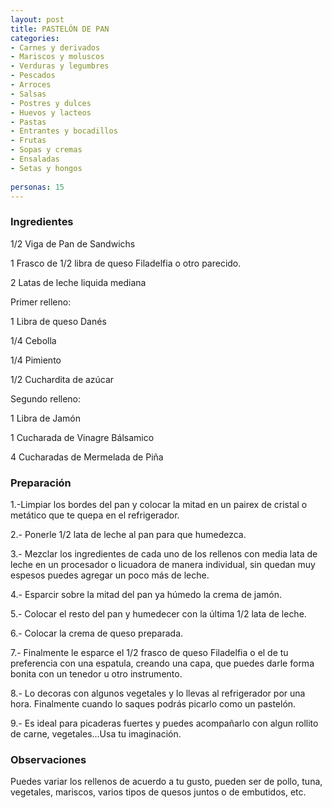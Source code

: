 ```yaml
---
layout: post
title: PASTELÓN DE PAN
categories:
- Carnes y derivados
- Mariscos y moluscos
- Verduras y legumbres
- Pescados
- Arroces
- Salsas
- Postres y dulces
- Huevos y lacteos
- Pastas
- Entrantes y bocadillos
- Frutas
- Sopas y cremas
- Ensaladas
- Setas y hongos
 
personas: 15 
---
```

<h3>Ingredientes</h3>
1/2 Viga de Pan de Sandwichs

1 Frasco de 1/2 libra de queso Filadelfia o otro parecido.

2 Latas de leche liquida mediana

Primer relleno:

1 Libra de queso Danés

1/4 Cebolla

1/4 Pimiento

1/2 Cuchardita de azúcar

Segundo relleno:

1 Libra de Jamón

1 Cucharada de Vinagre Bálsamico

4 Cucharadas de Mermelada de Piña

<h3>Preparación</h3>
1.-Limpiar los bordes del pan y colocar la mitad en un pairex de cristal o metático que te quepa en el refrigerador.

2.- Ponerle 1/2 lata de leche al pan para que humedezca.

3.- Mezclar los ingredientes de cada uno de los rellenos con media lata de leche en un procesador o licuadora de manera individual, sin quedan muy espesos puedes agregar un poco más de leche.

4.- Esparcir sobre la mitad del pan ya húmedo la crema de jamón.

5.- Colocar el resto del pan y humedecer con la última 1/2 lata de leche.

6.- Colocar la crema de queso preparada.

7.- Finalmente le esparce el 1/2 frasco de queso Filadelfia o el de tu preferencia con una espatula, creando una capa, que puedes darle forma bonita con un tenedor u otro instrumento.

8.- Lo decoras con algunos vegetales y lo llevas al refrigerador por una hora. Finalmente cuando lo saques podrás picarlo como un pastelón.

9.- Es ideal para picaderas fuertes y puedes acompañarlo con algun rollito de carne, vegetales...Usa tu imaginación.

<h3>Observaciones</h3>
Puedes variar los rellenos de acuerdo a tu gusto, pueden ser de pollo, tuna, vegetales, mariscos, varios tipos de quesos juntos o de embutidos, etc.

